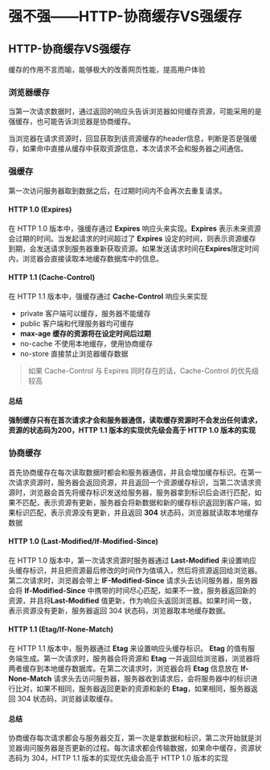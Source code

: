 # 强不强——HTTP-协商缓存VS强缓存

## HTTP-协商缓存VS强缓存

缓存的作用不言而喻，能够极大的改善网页性能，提高用户体验

### 浏览器缓存

当第一次请求数据时，通过返回的响应头告诉浏览器如何缓存资源，可能采用的是强缓存，也可能告诉浏览器是协商缓存。

当浏览器在请求资源时，回显获取到该资源缓存的header信息，判断是否是强缓存，如果命中直接从缓存中获取资源信息，本次请求不会和服务器之间通信。

### 强缓存

第一次访问服务器取到数据之后，在过期时间内不会再次去重复请求。

#### HTTP 1.0 (Expires)

在 HTTP 1.0 版本中，强缓存通过 **Expires** 响应头来实现。**Expires** 表示未来资源会过期的时间。当发起请求的时间超过了 **Expires** 设定的时间，则表示资源缓存到期，会发送请求到服务器重新获取资源。如果发送请求时间在**Expires**限定时间内，浏览器会直接读取本地缓存数据库中的信息。

#### HTTP 1.1 (Cache-Control)

在 HTTP 1.1 版本中，强缓存通过 **Cache-Control** 响应头来实现

* private 客户端可以缓存，服务器不能缓存
* public 客户端和代理服务器均可缓存
* **max-age 缓存的资源将在设定时间后过期**
* no-cache 不使用本地缓存，使用协商缓存
* no-store 直接禁止浏览器缓存数据

> 如果 Cache-Control 与 Expires 同时存在的话，Cache-Control 的优先级较高

#### 总结

**强制缓存只有在首次请求才会和服务器通信，读取缓存资源时不会发出任何请求，资源的状态码为200，HTTP 1.1 版本的实现优先级会高于 HTTP 1.0 版本的实现**

### 协商缓存

首先协商缓存在每次读取数据时都会和服务器通信，并且会增加缓存标识。在第一次请求资源时，服务器会返回资源，并且返回一个资源缓存标识，当第二次请求资源时，浏览器会首先将缓存标识发送给服务器，服务器拿到标识后会进行匹配，如果不匹配，表示资源有更新，服务器会将新数据和新的缓存标识返回到客户端，如果标识匹配，表示资源没有更新，并且返回 **304** 状态码，浏览器就读取本地缓存数据

#### HTTP 1.0 (Last-Modified/If-Modified-Since)

在 HTTP 1.0 版本中，第一次请求资源时服务器通过 **Last-Modified** 来设置响应头缓存标识，并且把资源最后修改的时间作为值填入，然后将资源返回给浏览器。第二次请求时，浏览器会带上 **IF-Modified-Since** 请求头去访问服务器，服务器会将 **If-Modified-Since** 中携带的时间尽心匹配，如果不一致，服务器返回新的资源，并且将**Last-Modified** 值更新，作为响应头返回浏览器。如果时间一致，表示资源没有更新，服务器返回 304 状态码，浏览器取本地缓存数据。

#### HTTP 1.1 (Etag/If-None-Match)

在 HTTP 1.1 版本中，服务器通过 **Etag** 来设置响应头缓存标识。 **Etag** 的值有服务端生成。第一次请求时，服务器会将资源和 **Etag** 一并返回给浏览器，浏览器将两者缓存到本地缓存数据库。在第二次请求时，浏览器会将 **Etag** 信息放在 **If-None-Match** 请求头去访问服务器，服务器收到请求后，会将服务器中的标识进行比对，如果不相同，服务器返回更新的资源和新的 **Etag**，如果相同，服务器返回 304 状态码，浏览器读取缓存。

#### 总结

协商缓存每次请求都会与服务器交互，第一次是拿数据和标识，第二次开始就是浏览器询问服务器是否更新的过程。每次请求都会传输数据，如果命中缓存，资源状态码为 304，HTTP 1.1 版本的实现优先级会高于 HTTP 1.0 版本的实现
